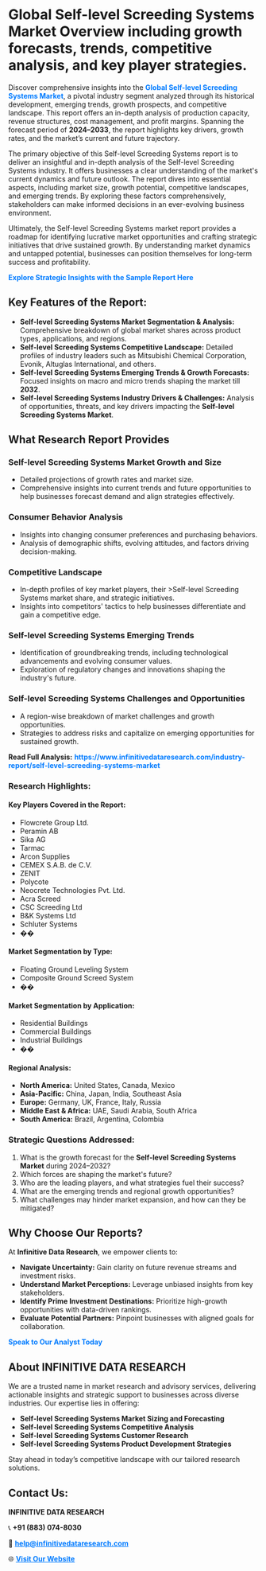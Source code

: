 <h1>Global Self-level Screeding Systems Market Overview including growth forecasts, trends, competitive analysis, and key player strategies.</h1>
<p>
Discover comprehensive insights into the 
<a href="https://www.infinitivedataresearch.com/industry-report/self-level-screeding-systems-market" rel="dofollow" style="color: #007BFF; text-decoration: none;"><strong>Global Self-level Screeding Systems Market</strong></a>, a pivotal industry segment analyzed through its historical development, emerging trends, growth prospects, and competitive landscape. This report offers an in-depth analysis of production capacity, revenue structures, cost management, and profit margins. Spanning the forecast period of <strong>2024–2033</strong>, the report highlights key drivers, growth rates, and the market’s current and future trajectory.
</p>
<p>
The primary objective of this Self-level Screeding Systems report is to deliver an insightful and in-depth analysis of the Self-level Screeding Systems industry. It offers businesses a clear understanding of the market's current dynamics and future outlook. The report dives into essential aspects, including market size, growth potential, competitive landscapes, and emerging trends. By exploring these factors comprehensively, stakeholders can make informed decisions in an ever-evolving business environment.
</p>
<p>
Ultimately, the Self-level Screeding Systems market report provides a roadmap for identifying lucrative market opportunities and crafting strategic initiatives that drive sustained growth. By understanding market dynamics and untapped potential, businesses can position themselves for long-term success and profitability.
</p>
<p>
<a href="https://www.infinitivedataresearch.com/request-sample/reportId=107849" style="color: #007BFF; text-decoration: none;"><strong>Explore Strategic Insights with the Sample Report Here</strong></a>
</p>

<h2>Key Features of the Report:</h2>
<ul>
<li><strong>Self-level Screeding Systems Market Segmentation & Analysis:</strong> Comprehensive breakdown of global market shares across product types, applications, and regions.</li>
<li><strong>Self-level Screeding Systems Competitive Landscape:</strong> Detailed profiles of industry leaders such as Mitsubishi Chemical Corporation, Evonik, Altuglas International, and others.</li>
<li><strong>Self-level Screeding Systems Emerging Trends & Growth Forecasts:</strong> Focused insights on macro and micro trends shaping the market till <strong>2032</strong>.</li>
<li><strong>Self-level Screeding Systems Industry Drivers & Challenges:</strong> Analysis of opportunities, threats, and key drivers impacting the <strong>Self-level Screeding Systems Market</strong>.</li>
</ul>

<h2>What Research Report Provides</h2>
<h3>Self-level Screeding Systems Market Growth and Size</h3>
<ul>
<li>Detailed projections of growth rates and market size.</li>
<li>Comprehensive insights into current trends and future opportunities to help businesses forecast demand and align strategies effectively.</li>
</ul>

<h3>Consumer Behavior Analysis</h3>
<ul>
<li>Insights into changing consumer preferences and purchasing behaviors.</li>
<li>Analysis of demographic shifts, evolving attitudes, and factors driving decision-making.</li>
</ul>

<h3>Competitive Landscape</h3>
<ul>
<li>In-depth profiles of key market players, their >Self-level Screeding Systems market share, and strategic initiatives.</li>
<li>Insights into competitors' tactics to help businesses differentiate and gain a competitive edge.</li>
</ul>

<h3>Self-level Screeding Systems Emerging Trends</h3>
<ul>
<li>Identification of groundbreaking trends, including technological advancements and evolving consumer values.</li>
<li>Exploration of regulatory changes and innovations shaping the industry's future.</li>
</ul>

<h3>Self-level Screeding Systems Challenges and Opportunities</h3>
<ul>
<li>A region-wise breakdown of market challenges and growth opportunities.</li>
<li>Strategies to address risks and capitalize on emerging opportunities for sustained growth.</li>
</ul>
<p><strong>Read Full Analysis:</strong> <a href="https://www.infinitivedataresearch.com/industry-report/self-level-screeding-systems-market" rel="dofollow" style="color: #007BFF; text-decoration: none;"><strong>https://www.infinitivedataresearch.com/industry-report/self-level-screeding-systems-market</strong></a></p>
<h3>Research Highlights:</h3>
<h4>Key Players Covered in the Report:</h4>
<ul><li>Flowcrete Group Ltd.</li><li>Peramin AB</li><li>Sika AG</li><li>Tarmac</li><li>Arcon Supplies</li><li>CEMEX S.A.B. de C.V.</li><li>ZENIT</li><li>Polycote</li><li>Neocrete Technologies Pvt. Ltd.</li><li>Acra Screed</li><li>CSC Screeding Ltd</li><li>B&amp;K Systems Ltd</li><li>Schluter Systems</li><li>��</li></ul>
<h4>Market Segmentation by Type:</h4>
<ul><li>Floating Ground Leveling System</li><li>Composite Ground Screed System</li><li>��</li></ul>
<h4>Market Segmentation by Application:</h4>
<ul><li>Residential Buildings</li><li>Commercial Buildings</li><li>Industrial Buildings</li><li>��</li></ul>

<h4>Regional Analysis:</h4>
<ul>
<li><strong>North America:</strong> United States, Canada, Mexico</li>
<li><strong>Asia-Pacific:</strong> China, Japan, India, Southeast Asia</li>
<li><strong>Europe:</strong> Germany, UK, France, Italy, Russia</li>
<li><strong>Middle East & Africa:</strong> UAE, Saudi Arabia, South Africa</li>
<li><strong>South America:</strong> Brazil, Argentina, Colombia</li>
</ul>

<h3>Strategic Questions Addressed:</h3>
<ol>
<li>What is the growth forecast for the <strong>Self-level Screeding Systems Market</strong> during 2024–2032?</li>
<li>Which forces are shaping the market's future?</li>
<li>Who are the leading players, and what strategies fuel their success?</li>
<li>What are the emerging trends and regional growth opportunities?</li>
<li>What challenges may hinder market expansion, and how can they be mitigated?</li>
</ol>

<h2>Why Choose Our Reports?</h2>
<p>At <strong>Infinitive Data Research</strong>, we empower clients to:</p>
<ul>
<li><strong>Navigate Uncertainty:</strong> Gain clarity on future revenue streams and investment risks.</li>
<li><strong>Understand Market Perceptions:</strong> Leverage unbiased insights from key stakeholders.</li>
<li><strong>Identify Prime Investment Destinations:</strong> Prioritize high-growth opportunities with data-driven rankings.</li>
<li><strong>Evaluate Potential Partners:</strong> Pinpoint businesses with aligned goals for collaboration.</li>
</ul>
<p><a href="https://www.infinitivedataresearch.com/industry-report/self-level-screeding-systems-market" rel="dofollow" style="color: #007BFF; text-decoration: none;"><strong>Speak to Our Analyst Today</strong></a></p>

<h2>About INFINITIVE DATA RESEARCH</h2>
<p>We are a trusted name in market research and advisory services, delivering actionable insights and strategic support to businesses across diverse industries. Our expertise lies in offering:</p>
<ul>
<li><strong>Self-level Screeding Systems Market Sizing and Forecasting</strong></li>
<li><strong>Self-level Screeding Systems Competitive Analysis</strong></li>
<li><strong>Self-level Screeding Systems Customer Research</strong></li>
<li><strong>Self-level Screeding Systems Product Development Strategies</strong></li>
</ul>
<p>Stay ahead in today’s competitive landscape with our tailored research solutions.</p>

<h2>Contact Us:</h2>
<p><strong>INFINITIVE DATA RESEARCH</strong></p>
<p>📞 <strong>+91 (883) 074-8030</strong></p>
<p>📧 <strong><a href="mailto:help@infinitivedataresearch.com" style="color: #007BFF;">help@infinitivedataresearch.com</a></strong></p>
<p>🌐 <strong><a href="https://www.infinitivedataresearch.com" rel="dofollow" style="color: #007BFF;">Visit Our Website</a></strong></p>